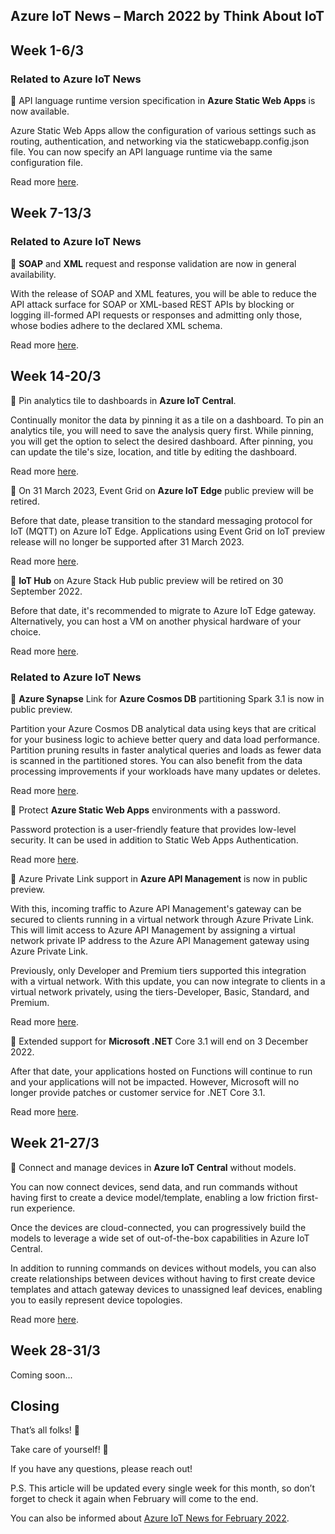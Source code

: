 ## Azure IoT News – March 2022 by Think About IoT

## Week 1-6/3
### Related to Azure IoT News
🔸 API language runtime version specification in **Azure Static Web Apps** is now available.

Azure Static Web Apps allow the configuration of various settings such as routing, authentication, and networking via the staticwebapp.config.json file. You can now specify an API language runtime via the same configuration file. 

Read more [here](https://azure.microsoft.com/en-gb/updates/generally-available-specify-api-language-runtime-version-in-azure-static-web-apps/).

## Week 7-13/3
### Related to Azure IoT News

🔸 **SOAP** and **XML** request and response validation are now in general availability.

With the release of SOAP and XML features, you will be able to reduce the API attack surface for SOAP or XML-based REST APIs by blocking or logging ill-formed API requests or responses and admitting only those, whose bodies adhere to the declared XML schema.

Read more [here](https://azure.microsoft.com/en-gb/updates/general-availability-soap-and-xml-request-and-response-validation/).

## Week 14-20/3
🔸 Pin analytics tile to dashboards in **Azure IoT Central**.

Continually monitor the data by pinning it as a tile on a dashboard. To pin an analytics tile, you will need to save the analysis query first. While pinning, you will get the option to select the desired dashboard. After pinning, you can update the tile's size, location, and title by editing the dashboard.

Read more [here](https://azure.microsoft.com/en-gb/updates/iotc-pinanalyticstodashboard/).

🔸 On 31 March 2023, Event Grid on **Azure IoT Edge** public preview will be retired. 

Before that date, please transition to the standard messaging protocol for IoT (MQTT) on Azure IoT Edge. Applications using Event Grid on IoT preview release will no longer be supported after 31 March 2023.

Read more [here](https://azure.microsoft.com/en-gb/updates/migrate-to-mqtt-broker-on-azure-iot-edge-by-31-march-2023/).

🔸 **IoT Hub** on Azure Stack Hub public preview will be retired on 30 September 2022.

Before that date, it's recommended to migrate to Azure IoT Edge gateway. Alternatively, you can host a VM on another physical hardware of your choice.

Read more [here](https://azure.microsoft.com/en-gb/updates/azure-iot-hub-on-azure-stack-hub-preview-will-be-retired-and-it-will-not-go-to-ga/).

### Related to Azure IoT News
🔸 **Azure Synapse** Link for **Azure Cosmos DB** partitioning Spark 3.1 is now in public preview.

Partition your Azure Cosmos DB analytical data using keys that are critical for your business logic to achieve better query and data load performance. Partition pruning results in faster analytical queries and loads as fewer data is scanned in the partitioned stores. You can also benefit from the data processing improvements if your workloads have many updates or deletes.

Read more [here](https://azure.microsoft.com/en-gb/updates/public-preview-azure-synapse-link-for-azure-cosmos-db-partitioning-spark-31/).

🔸 Protect **Azure Static Web Apps** environments with a password.

Password protection is a user-friendly feature that provides low-level security. It can be used in addition to Static Web Apps Authentication.

Read more [here](https://azure.microsoft.com/en-gb/updates/public-preview-protect-azure-static-web-apps-environments-with-a-password-2/).

🔸 Azure Private Link support in **Azure API Management** is now in public preview.

With this, incoming traffic to Azure API Management's gateway can be secured to clients running in a virtual network through Azure Private Link. This will limit access to Azure API Management by assigning a virtual network private IP address to the Azure API Management gateway using Azure Private Link.

Previously, only Developer and Premium tiers supported this integration with a virtual network. With this update, you can now integrate to clients in a virtual network privately, using the tiers-Developer, Basic, Standard, and Premium.

Read more [here](https://azure.microsoft.com/en-gb/updates/public-preview-azure-private-link-support-in-azure-api-management-2/).

🔸 Extended support for **Microsoft .NET** Core 3.1 will end on 3 December 2022.

After that date, your applications hosted on Functions will continue to run and your applications will not be impacted. However, Microsoft will no longer provide patches or customer service for .NET Core 3.1.

Read more [here](https://azure.microsoft.com/en-gb/updates/extended-support-for-microsoft-net-core-31-will-end-on-3-december-2022/).

## Week 21-27/3
🔸 Connect and manage devices in **Azure IoT Central** without models.

You can now connect devices, send data, and run commands without having first to create a device model/template, enabling a low friction first-run experience.

Once the devices are cloud-connected, you can progressively build the models to leverage a wide set of out-of-the-box capabilities in Azure IoT Central.

In addition to running commands on devices without models, you can also create relationships between devices without having to first create device templates and attach gateway devices to unassigned leaf devices, enabling you to easily represent device topologies.

Read more [here](https://azure.microsoft.com/en-gb/updates/iotc-manage-devices-without-models/).

## Week 28-31/3
Coming soon...

## Closing
That’s all folks! 👋

Take care of yourself! 🙂

If you have any questions, please reach out!

P.S. This article will be updated every single week for this month, so don’t forget to check it again when February will come to the end.

You can also be informed about [Azure IoT News for February 2022](https://www.thinkaboutiot.com/index.php/2022/02/01/azure-iot-news-february-2022-by-think-about-iot/).